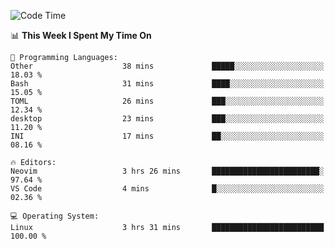 <!-- [![Top Langs](https://github-readme-stats.vercel.app/api/top-langs/?username=gagahsyuja&theme=dracula&hide_border=true&border_radius=7)](https://github.com/anuraghazra/github-readme-stats) -->

<!--START_SECTION:waka-->
![Code Time](http://img.shields.io/badge/Code%20Time-643%20hrs%2043%20mins-blue)

📊 **This Week I Spent My Time On** 

```text
💬 Programming Languages: 
Other                    38 mins             █████░░░░░░░░░░░░░░░░░░░░   18.03 % 
Bash                     31 mins             ████░░░░░░░░░░░░░░░░░░░░░   15.05 % 
TOML                     26 mins             ███░░░░░░░░░░░░░░░░░░░░░░   12.34 % 
desktop                  23 mins             ███░░░░░░░░░░░░░░░░░░░░░░   11.20 % 
INI                      17 mins             ██░░░░░░░░░░░░░░░░░░░░░░░   08.16 % 

🔥 Editors: 
Neovim                   3 hrs 26 mins       ████████████████████████░   97.64 % 
VS Code                  4 mins              █░░░░░░░░░░░░░░░░░░░░░░░░   02.36 % 

💻 Operating System: 
Linux                    3 hrs 31 mins       █████████████████████████   100.00 % 
```


<!--END_SECTION:waka-->
